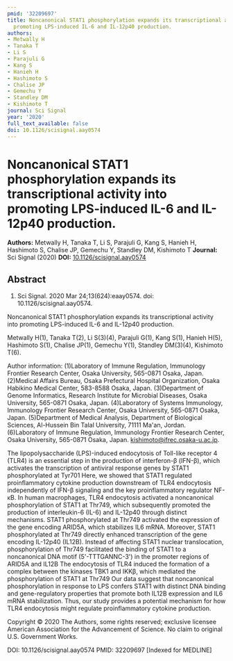 ```yaml
---
pmid: '32209697'
title: Noncanonical STAT1 phosphorylation expands its transcriptional activity into
  promoting LPS-induced IL-6 and IL-12p40 production.
authors:
- Metwally H
- Tanaka T
- Li S
- Parajuli G
- Kang S
- Hanieh H
- Hashimoto S
- Chalise JP
- Gemechu Y
- Standley DM
- Kishimoto T
journal: Sci Signal
year: '2020'
full_text_available: false
doi: 10.1126/scisignal.aay0574
---
```


# Noncanonical STAT1 phosphorylation expands its transcriptional activity into promoting LPS-induced IL-6 and IL-12p40 production.
**Authors:** Metwally H, Tanaka T, Li S, Parajuli G, Kang S, Hanieh H, Hashimoto S, Chalise JP, Gemechu Y, Standley DM, Kishimoto T
**Journal:** Sci Signal (2020)
**DOI:** [10.1126/scisignal.aay0574](https://doi.org/10.1126/scisignal.aay0574)

## Abstract

1. Sci Signal. 2020 Mar 24;13(624):eaay0574. doi: 10.1126/scisignal.aay0574.

Noncanonical STAT1 phosphorylation expands its transcriptional activity into 
promoting LPS-induced IL-6 and IL-12p40 production.

Metwally H(1), Tanaka T(2), Li S(3)(4), Parajuli G(1), Kang S(1), Hanieh H(5), 
Hashimoto S(1), Chalise JP(1), Gemechu Y(1), Standley DM(3)(4), Kishimoto T(6).

Author information:
(1)Laboratory of Immune Regulation, Immunology Frontier Research Center, Osaka 
University, 565-0871 Osaka, Japan.
(2)Medical Affairs Bureau, Osaka Prefectural Hospital Organization, Osaka 
Habikino Medical Center, 583-8588 Osaka, Japan.
(3)Department of Genome Informatics, Research Institute for Microbial Diseases, 
Osaka University, 565-0871 Osaka, Japan.
(4)Laboratory of Systems Immunology, Immunology Frontier Research Center, Osaka 
University, 565-0871 Osaka, Japan.
(5)Department of Medical Analysis, Department of Biological Sciences, Al-Hussein 
Bin Talal University, 71111 Ma'an, Jordan.
(6)Laboratory of Immune Regulation, Immunology Frontier Research Center, Osaka 
University, 565-0871 Osaka, Japan. kishimoto@ifrec.osaka-u.ac.jp.

The lipopolysaccharide (LPS)-induced endocytosis of Toll-like receptor 4 (TLR4) 
is an essential step in the production of interferon-β (IFN-β), which activates 
the transcription of antiviral response genes by STAT1 phosphorylated at Tyr701 
Here, we showed that STAT1 regulated proinflammatory cytokine production 
downstream of TLR4 endocytosis independently of IFN-β signaling and the key 
proinflammatory regulator NF-κB. In human macrophages, TLR4 endocytosis 
activated a noncanonical phosphorylation of STAT1 at Thr749, which subsequently 
promoted the production of interleukin-6 (IL-6) and IL-12p40 through distinct 
mechanisms. STAT1 phosphorylated at Thr749 activated the expression of the gene 
encoding ARID5A, which stabilizes IL6 mRNA. Moreover, STAT1 phosphorylated at 
Thr749 directly enhanced transcription of the gene encoding IL-12p40 (IL12B). 
Instead of affecting STAT1 nuclear translocation, phosphorylation of Thr749 
facilitated the binding of STAT1 to a noncanonical DNA motif (5'-TTTGANNC-3') in 
the promoter regions of ARID5A and IL12B The endocytosis of TLR4 induced the 
formation of a complex between the kinases TBK1 and IKKβ, which mediated the 
phosphorylation of STAT1 at Thr749 Our data suggest that noncanonical 
phosphorylation in response to LPS confers STAT1 with distinct DNA binding and 
gene-regulatory properties that promote both IL12B expression and IL6 mRNA 
stabilization. Thus, our study provides a potential mechanism for how TLR4 
endocytosis might regulate proinflammatory cytokine production.

Copyright © 2020 The Authors, some rights reserved; exclusive licensee American 
Association for the Advancement of Science. No claim to original U.S. Government 
Works.

DOI: 10.1126/scisignal.aay0574
PMID: 32209697 [Indexed for MEDLINE]

